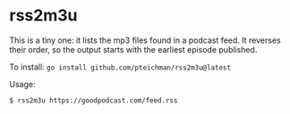 # rss2m3u

This is a tiny one: it lists the mp3 files found in a podcast feed. It
reverses their order, so the output starts with the earliest episode
published.

To install: `go install github.com/pteichman/rss2m3u@latest`

Usage:
```
$ rss2m3u https://goodpodcast.com/feed.rss
```
